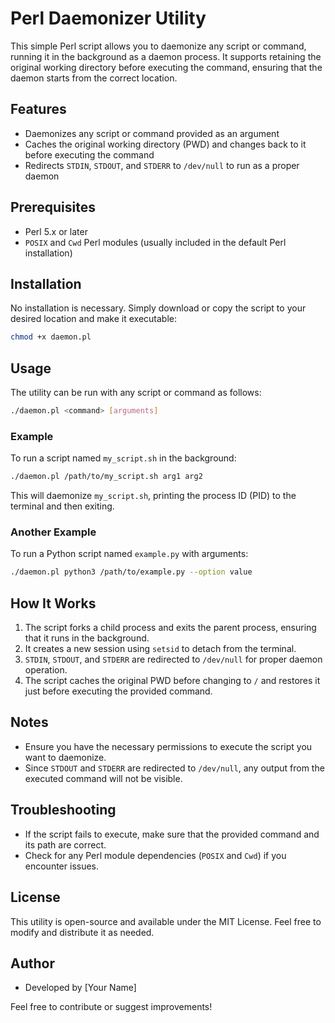 # Perl Daemonizer Utility

This simple Perl script allows you to daemonize any script or command, running it in the background as a daemon process. It supports retaining the original working directory before executing the command, ensuring that the daemon starts from the correct location.

## Features

- Daemonizes any script or command provided as an argument
- Caches the original working directory (PWD) and changes back to it before executing the command
- Redirects `STDIN`, `STDOUT`, and `STDERR` to `/dev/null` to run as a proper daemon

## Prerequisites

- Perl 5.x or later
- `POSIX` and `Cwd` Perl modules (usually included in the default Perl installation)

## Installation

No installation is necessary. Simply download or copy the script to your desired location and make it executable:

```bash
chmod +x daemon.pl
```

## Usage

The utility can be run with any script or command as follows:

```bash
./daemon.pl <command> [arguments]
```

### Example

To run a script named `my_script.sh` in the background:

```bash
./daemon.pl /path/to/my_script.sh arg1 arg2
```

This will daemonize `my_script.sh`, printing the process ID (PID) to the terminal and then exiting.

### Another Example

To run a Python script named `example.py` with arguments:

```bash
./daemon.pl python3 /path/to/example.py --option value
```

## How It Works

1. The script forks a child process and exits the parent process, ensuring that it runs in the background.
2. It creates a new session using `setsid` to detach from the terminal.
3. `STDIN`, `STDOUT`, and `STDERR` are redirected to `/dev/null` for proper daemon operation.
4. The script caches the original PWD before changing to `/` and restores it just before executing the provided command.

## Notes

- Ensure you have the necessary permissions to execute the script you want to daemonize.
- Since `STDOUT` and `STDERR` are redirected to `/dev/null`, any output from the executed command will not be visible.

## Troubleshooting

- If the script fails to execute, make sure that the provided command and its path are correct.
- Check for any Perl module dependencies (`POSIX` and `Cwd`) if you encounter issues.

## License

This utility is open-source and available under the MIT License. Feel free to modify and distribute it as needed.

## Author

- Developed by [Your Name]

Feel free to contribute or suggest improvements!
